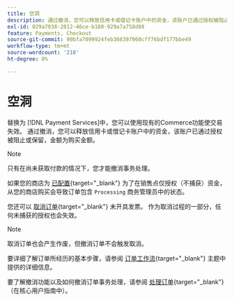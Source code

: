 ```yaml
---
title: 空洞
description: 通过撤消，您可以释放信用卡或借记卡账户中的资金，该账户已通过授权被阻止或保留，金额为购买金额。
exl-id: 029a7038-2812-46ce-b188-929a7a758d89
feature: Payments, Checkout
source-git-commit: 90bfa7099924feb308397960cff76bdf177bbe49
workflow-type: tm+mt
source-wordcount: '218'
ht-degree: 0%

---
```


# 空洞

替换为 [!DNL Payment Services]中，您可以使用现有的Commerce功能使交易失效。 通过撤消，您可以释放信用卡或借记卡账户中的资金，该账户已通过授权被阻止或保留，金额为购买金额。

>[!NOTE]
>
>只有在尚未获取付款的情况下，您才能撤消事务处理。

如果您的商店为 [已配置](https://docs.magento.com/user-guide/configuration/sales/payment-methods.html#payment-actions){target="_blank"} 为了在销售点仅授权（不捕获）资金，从您的商店购买会导致订单包含 `Processing` 商务管理员中的状态。

您还可以 [取消订单](https://docs.magento.com/user-guide/sales/order-update.html#cancel-a-pending-order){target="_blank"} 未开具发票。 作为取消过程的一部分，任何未捕获的授权也会失效。

>[!NOTE]
>
>取消订单也会产生作废，但撤消订单不会触发取消。

要详细了解订单所经历的基本步骤，请参阅 [订单工作流](https://docs.magento.com/user-guide/sales/order-workflow.html){target="_blank"} 主题中提供的详细信息。

要了解撤消功能以及如何撤消订单事务处理，请参阅 [处理订单](https://docs.magento.com/user-guide/sales/order-processing.html){target="_blank"} （在核心用户指南中）。
